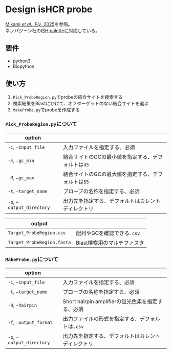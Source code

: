 # Design isHCR probe

[Mikami _et al._, _Fly_, 2025](https://doi.org/10.1080/19336934.2024.2428499)を参照。\
ネッパジーン社の[ISH palette](https://nepagene.jp/en/products/fluorescent-stain-insituhcr/ishpalette)に対応している。

## 要件

- python3
- Biopython

## 使い方

1. `Pick_ProbeRegion.py`でprobeの結合サイトを検索する
2. 検索結果をBlastにかけて、オフターゲットのない結合サイトを選ぶ
3. `MakeProbe.py`でprobeを作成する

### `Pick_ProbeRegion.py`について

|option||
|--|--|
|`-i`, `—input_file`|入力ファイルを指定する、必須|
|`-m`, `—gc_min`|結合サイトのGCの最小値を指定する、デフォルトは`45`|
|`-M`, `—gc_max`|結合サイトのGCの最大値を指定する、デフォルトは`55`|
|`-t`, `—target_name`|プローブの名称を指定する、必須|
|`-o`, `—output_directory`|出力先を指定する、デフォルトはカレントディレクトリ|

|output||
|--|--|
|`Target_ProbeRegion.csv`|配列やGCを確認できる`.csv`|
|`Target_ProbeRegion.fasta`|Blast検索用のマルチファスタ|

### `MakeProbe.py`について

|option||
|--|--|
|`-i`, `—input_file`|入力ファイルを指定する、必須|
|`-t`, `—target_name`|プローブの名称を指定する、必須|
|`-H`, `—hairpin`|Short hairpin amplifierの蛍光色素を指定する、必須|
|`-f`, `—output_format`|出力ファイルの形式を指定する、デフォルトは`.csv`|
|`-o`, `—output_directory`|出力先を指定する、デフォルトはカレントディレクトリ|
